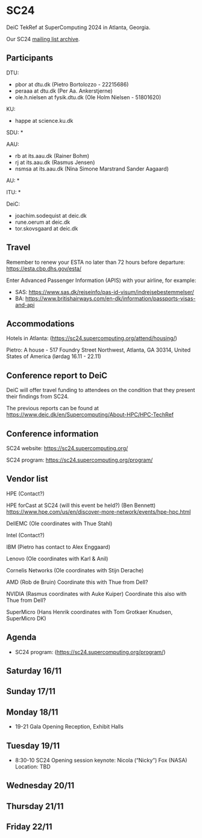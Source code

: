 # SC24
DeiC TekRef at SuperComputing 2024 in Atlanta, Georgia.

Our SC24 [mailing list archive](https://listserv.fysik.dtu.dk/pipermail/sc24-deic/2024/thread.html).

Participants
------------

DTU:
* pbor at dtu.dk (Pietro Bortolozzo - 22215686)
* peraaa at dtu.dk (Per Aa. Ankerstjerne)
* ole.h.nielsen at fysik.dtu.dk (Ole Holm Nielsen - 51801620)

KU:
* happe at science.ku.dk

SDU:
*

AAU:
* rb at its.aau.dk (Rainer Bohm)
* rj at its.aau.dk (Rasmus Jensen)
* nsmsa at its.aau.dk (Nina Simone Marstrand Sander Aagaard)

AU:
*

ITU:
*

DeiC:
* joachim.sodequist at deic.dk
* rune.oerum at deic.dk
* tor.skovsgaard at deic.dk

Travel
------

Remember to renew your ESTA no later than 72 hours before departure: https://esta.cbp.dhs.gov/esta/

Enter Advanced Passenger Information (APIS) with your airline, for example:

* SAS: https://www.sas.dk/rejseinfo/pas-id-visum/indrejsebestemmelser/
* BA: https://www.britishairways.com/en-dk/information/passports-visas-and-api

Accommodations
--------------

Hotels in Atlanta: (https://sc24.supercomputing.org/attend/housing/)

Pietro: A house - 517 Foundry Street Northwest, Atlanta, GA 30314, United States of America (lørdag 16.11 - 22.11)

Conference report to DeiC
-------------------------

DeiC will offer travel funding to attendees on the condition that they present their findings from SC24.

The previous reports can be found at https://www.deic.dk/en/Supercomputing/About-HPC/HPC-TechRef

Conference information
----------------------

SC24 website: https://sc24.supercomputing.org/

SC24 program: https://sc24.supercomputing.org/program/


Vendor list 
-----------
HPE (Contact?)

HPE forCast at SC24 (will this event be held?) (Ben Bennett) https://www.hpe.com/us/en/discover-more-network/events/hpe-hpc.html

DellEMC (Ole coordinates with Thue Stahl)

Intel (Contact?) 

IBM (Pietro has contact to Alex Enggaard)

Lenovo (Ole coordinates with Karl & Anil)

Cornelis Networks (Ole coordinates with Stijn Derache)

AMD (Rob de Bruin) Coordinate this with Thue from Dell?

NVIDIA (Rasmus coordinates with Auke Kuiper) Coordinate this also with Thue from Dell?

SuperMicro (Hans Henrik coordinates with Tom Grotkaer Knudsen, SuperMicro DK)

Agenda
------

* SC24 program: (https://sc24.supercomputing.org/program/)

Saturday 16/11
------------


Sunday 17/11
------------


Monday 18/11
------------

* 19-21 Gala Opening Reception, Exhibit Halls 

Tuesday 19/11
-------------

* 8:30-10 SC24 Opening session keynote:
  Nicola (“Nicky”) Fox (NASA)
  Location: TBD

Wednesday 20/11
---------------


Thursday 21/11
--------------

Friday 22/11
------------
